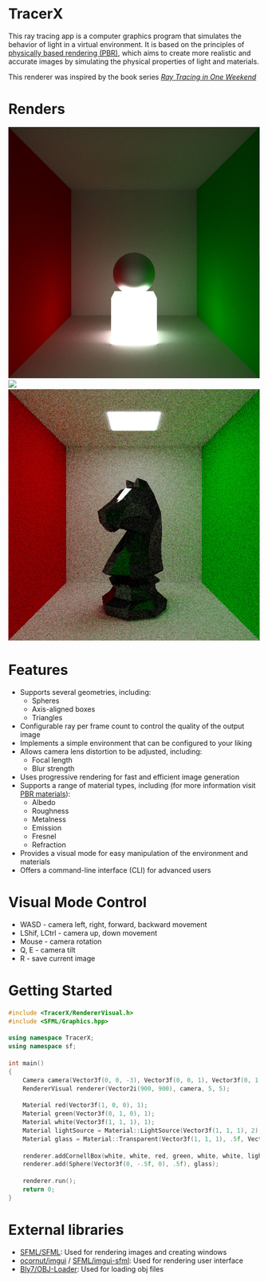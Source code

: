 # TracerX

This ray tracing app is a computer graphics program that simulates the behavior of light in a virtual environment. It is based on the principles of [physically based rendering (PBR)]((https://learn.microsoft.com/en-us/azure/remote-rendering/overview/features/pbr-materials)), which aims to create more realistic and accurate images by simulating the physical properties of light and materials.

This renderer was inspired by the book series [_Ray Tracing in One Weekend_](https://raytracing.github.io/)

# Renders
![](img/image0.jpg)
![](img/image1.jpg)
![](img/image2.jpg)

# Features
- Supports several geometries, including:
    - Spheres
    - Axis-aligned boxes
    - Triangles
- Configurable ray per frame count to control the quality of the output image
- Implements a simple environment that can be configured to your liking
- Allows camera lens distortion to be adjusted, including:
    - Focal length
    - Blur strength
- Uses progressive rendering for fast and efficient image generation
- Supports a range of material types, including (for more information visit [PBR materials](https://learn.microsoft.com/en-us/azure/remote-rendering/overview/features/pbr-materials)):
    - Albedo
    - Roughness
    - Metalness
    - Emission
    - Fresnel
    - Refraction
- Provides a visual mode for easy manipulation of the environment and materials
- Offers a command-line interface (CLI) for advanced users

# Visual Mode Control
- WASD - camera left, right, forward, backward movement
- LShif, LCtrl - camera up, down movement
- Mouse - camera rotation
- Q, E - camera tilt
- R - save current image

# Getting Started
```c++
#include <TracerX/RendererVisual.h>
#include <SFML/Graphics.hpp>

using namespace TracerX;
using namespace sf;

int main()
{
    Camera camera(Vector3f(0, 0, -3), Vector3f(0, 0, 1), Vector3f(0, 1, 0), 3, .005f);
    RendererVisual renderer(Vector2i(900, 900), camera, 5, 5);

    Material red(Vector3f(1, 0, 0), 1);
    Material green(Vector3f(0, 1, 0), 1);
    Material white(Vector3f(1, 1, 1), 1);
    Material lightSource = Material::LightSource(Vector3f(1, 1, 1), 2);
    Material glass = Material::Transparent(Vector3f(1, 1, 1), .5f, Vector3f(1, 1, 1), .4f);
    
    renderer.addCornellBox(white, white, red, green, white, white, lightSource);
    renderer.add(Sphere(Vector3f(0, -.5f, 0), .5f), glass);

    renderer.run();
    return 0;
}
```

# External libraries
- [SFML/SFML](https://github.com/SFML/SFML): Used for rendering images and creating windows
- [ocornut/imgui](https://github.com/ocornut/imgui) / [SFML/imgui-sfml](https://github.com/SFML/imgui-sfml): Used for rendering user interface
- [Bly7/OBJ-Loader](https://github.com/Bly7/OBJ-Loader): Used for loading obj files